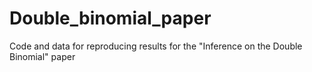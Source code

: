# Double_binomial_paper
Code and data for reproducing results for the "Inference on the Double Binomial" paper
